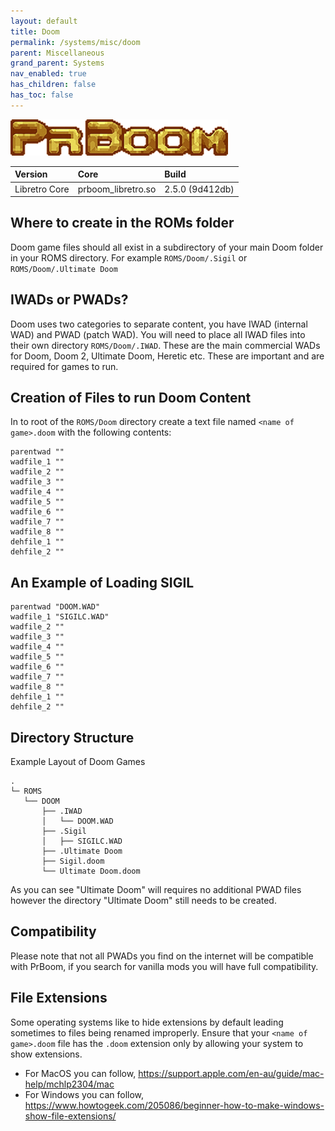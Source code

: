 ```yaml
---
layout: default
title: Doom
permalink: /systems/misc/doom
parent: Miscellaneous
grand_parent: Systems
nav_enabled: true
has_children: false
has_toc: false
---
```


![](../assets/images/prboom.png)

| Version       | Core               | Build           |
|:--------------|:-------------------|:----------------|
| Libretro Core | prboom_libretro.so | 2.5.0 (9d412db) |

## Where to create in the ROMs folder

Doom game files should all exist in a subdirectory of your main Doom folder in your ROMS directory.
For example `ROMS/Doom/.Sigil` or `ROMS/Doom/.Ultimate Doom`

## IWADs or PWADs?

Doom uses two categories to separate content, you have IWAD (internal WAD) and PWAD (patch WAD). You will need to place
all IWAD files into their own directory `ROMS/Doom/.IWAD`. These are the main commercial WADs for Doom, Doom 2,
Ultimate Doom, Heretic etc. These are important and are required for games to run.

## Creation of Files to run Doom Content

In to root of the `ROMS/Doom` directory create a text file named `<name of game>.doom` with the following contents:

```
parentwad ""
wadfile_1 ""
wadfile_2 ""
wadfile_3 ""
wadfile_4 ""
wadfile_5 ""
wadfile_6 ""
wadfile_7 ""
wadfile_8 ""
dehfile_1 ""
dehfile_2 ""
```

## An Example of Loading SIGIL

```
parentwad "DOOM.WAD"
wadfile_1 "SIGILC.WAD"
wadfile_2 ""
wadfile_3 ""
wadfile_4 ""
wadfile_5 ""
wadfile_6 ""
wadfile_7 ""
wadfile_8 ""
dehfile_1 ""
dehfile_2 ""
```

## Directory Structure

Example Layout of Doom Games

```
.
└─ ROMS
   └── DOOM
       ├── .IWAD
       │   └── DOOM.WAD
       ├── .Sigil
       │   ├── SIGILC.WAD
       ├── .Ultimate Doom
       ├── Sigil.doom
       └── Ultimate Doom.doom
```

As you can see "Ultimate Doom" will requires no additional PWAD files however the directory "Ultimate Doom" still needs
to be created.

## Compatibility

Please note that not all PWADs you find on the internet will be compatible with PrBoom, if you search for vanilla mods
you will have full compatibility.

## File Extensions

Some operating systems like to hide extensions by default leading sometimes to files being renamed improperly.
Ensure that your `<name of game>.doom` file has the `.doom` extension only by allowing your system to show extensions.

* For MacOS you can follow, https://support.apple.com/en-au/guide/mac-help/mchlp2304/mac
* For Windows you can follow, https://www.howtogeek.com/205086/beginner-how-to-make-windows-show-file-extensions/
